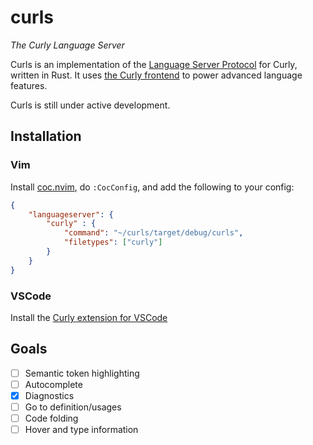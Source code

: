 # curls
*The Curly Language Server*

Curls is an implementation of the [Language Server Protocol](https://microsoft.github.io/language-server-protocol/) for Curly, written in Rust. It uses [the Curly frontend](https://github.com/curly-lang/curly-lang/tree/master/src/frontend) to power advanced language features.

Curls is still under active development.

## Installation
### Vim
Install [coc.nvim](https://github.com/neoclide/coc.nvim), do `:CocConfig`, and add the following to your config:
```json
{
    "languageserver": {
        "curly" : {
            "command": "~/curls/target/debug/curls",
            "filetypes": ["curly"]
        }
    }
}
```

### VSCode
Install the [Curly extension for VSCode](https://github.com/curly-lang/curly-vscode)

## Goals
- [ ] Semantic token highlighting
- [ ] Autocomplete
- [x] Diagnostics
- [ ] Go to definition/usages
- [ ] Code folding
- [ ] Hover and type information
